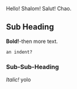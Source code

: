 Hello! Shalom! Salut! Chao.
## Sub Heading
**Bold!**-then more text.

    an indent?
### Sub-Sub-Heading
*Italic!* yolo
